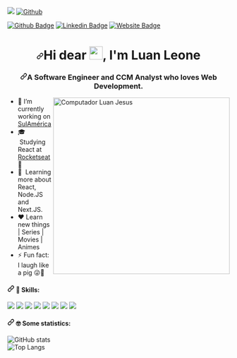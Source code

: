 ![](https://visitor-badge.laobi.icu/badge?page_id=luanjesus.luanjesus)
[![Github](https://img.shields.io/github/followers/luanjesus?label=Follow&style=social)](https://github.com/luanjesus)
<p>
  <a href="https://arendaextra.com.br/" rel="nofollow"><img
      src="https://camo.githubusercontent.com/237c018401ffb5111b2c1c028a62393d408cb08e2cd3a5482adb2d4a2a368acb/68747470733a2f2f696d672e736869656c64732e696f2f62616467652f2d576562536974652d3030383046463f7374796c653d666c61742d737175617265266c6162656c436f6c6f723d303038304646266c6f676f3d676f6f676c652d6368726f6d65266c6f676f436f6c6f723d7768697465266c696e6b3d68747470733a2f2f7a657664766c70722e6d6c"
      alt="Github Badge"
      data-canonical-src="https://img.shields.io/badge/-WebSite-0080FF?style=flat-square&amp;labelColor=0080FF&amp;logo=google-chrome&amp;logoColor=white&amp;link=https://zevdvlpr.ml"
      style="max-width:100%;"></a>
  <a href="https://www.linkedin.com/in/luanjesus/" rel="nofollow"><img
      src="https://camo.githubusercontent.com/6a1232bfbde3dcf3339b2cae9ff4069e08ea02b6282794726997e224d699d593/68747470733a2f2f696d672e736869656c64732e696f2f62616467652f2d4c696e6b6564696e2d3030383046463f7374796c653d666c61742d737175617265266c6162656c436f6c6f723d303038304646266c6f676f3d6c696e6b6564696e266c6f676f436f6c6f723d7768697465266c696e6b3d68747470733a2f2f7777772e6c696e6b6564696e2e636f6d2f696e2f7a657664766c70722f"
      alt="Linkedin Badge"
      data-canonical-src="https://img.shields.io/badge/-Linkedin-0080FF?style=flat-square&amp;labelColor=0080FF&amp;logo=linkedin&amp;logoColor=white&amp;link=https://www.linkedin.com/in/zevdvlpr/"
      style="max-width:100%;"></a>
  <a href="https://github.com/luanjesus"><img
      src="https://camo.githubusercontent.com/eed2cd0d7e1c50a60285dccbb1eff6062e39a44f9e6aaa22e780d206159d615b/68747470733a2f2f696d672e736869656c64732e696f2f62616467652f2d4769746875622d3030383046463f7374796c653d666c61742d737175617265266c6162656c436f6c6f723d303038304646266c6f676f3d476974687562266c6f676f436f6c6f723d7768697465266c696e6b3d68747470733a2f2f6769746875622e636f6d2f7a657664766c7072"
      alt="Website Badge"
      data-canonical-src="https://img.shields.io/badge/-Github-0080FF?style=flat-square&amp;labelColor=0080FF&amp;logo=Github&amp;logoColor=white&amp;link=https://github.com/zevdvlpr"
      style="max-width:100%;"></a>
</p>
<h1 align="center"><a id="user-content-hi-dear--im-mayk-brito" class="anchor" aria-hidden="true"
        href="#hi-dear--im-mayk-brito"><svg class="octicon octicon-link" viewBox="0 0 16 16" version="1.1" width="16"
            height="16" aria-hidden="true">
            <path fill-rule="evenodd"
                d="M7.775 3.275a.75.75 0 001.06 1.06l1.25-1.25a2 2 0 112.83 2.83l-2.5 2.5a2 2 0 01-2.83 0 .75.75 0 00-1.06 1.06 3.5 3.5 0 004.95 0l2.5-2.5a3.5 3.5 0 00-4.95-4.95l-1.25 1.25zm-4.69 9.64a2 2 0 010-2.83l2.5-2.5a2 2 0 012.83 0 .75.75 0 001.06-1.06 3.5 3.5 0 00-4.95 0l-2.5 2.5a3.5 3.5 0 004.95 4.95l1.25-1.25a.75.75 0 00-1.06-1.06l-1.25 1.25a2 2 0 01-2.83 0z">
            </path>
        </svg></a>Hi dear <a target="_blank" rel="noopener noreferrer"
        href="https://raw.githubusercontent.com/kaueMarques/kaueMarques/master/hi.gif"><img
            src="https://raw.githubusercontent.com/kaueMarques/kaueMarques/master/hi.gif" width="30px"
            style="max-width:100%;"></a>, I'm Luan Leone</h1>
<h3 align="center" class=""><a id="user-content-a-web-developer-instructor-focused-on-helping-people-start-programming"
        class="anchor" aria-hidden="true"
        href="#a-web-developer-instructor-focused-on-helping-people-start-programming"><svg class="octicon octicon-link"
            viewBox="0 0 16 16" version="1.1" width="16" height="16" aria-hidden="true">
            <path fill-rule="evenodd"
                d="M7.775 3.275a.75.75 0 001.06 1.06l1.25-1.25a2 2 0 112.83 2.83l-2.5 2.5a2 2 0 01-2.83 0 .75.75 0 00-1.06 1.06 3.5 3.5 0 004.95 0l2.5-2.5a3.5 3.5 0 00-4.95-4.95l-1.25 1.25zm-4.69 9.64a2 2 0 010-2.83l2.5-2.5a2 2 0 012.83 0 .75.75 0 001.06-1.06 3.5 3.5 0 00-4.95 0l-2.5 2.5a3.5 3.5 0 004.95 4.95l1.25-1.25a.75.75 0 00-1.06-1.06l-1.25 1.25a2 2 0 01-2.83 0z">
            </path>
        </svg></a>A Software Engineer and CCM Analyst who loves Web Development.</h3>
        
<p>
    <a target="_blank" rel="noopener noreferrer"
        href="https://raw.githubusercontent.com/MicaelliMedeiros/micaellimedeiros/master/image/computer-illustration.png"><img
            src="https://raw.githubusercontent.com/MicaelliMedeiros/micaellimedeiros/master/image/computer-illustration.png"
            width="400px" align="right" alt="Computador Luan Jesus" style="max-width:100%;"></a>
<ul>
    <li>
        <g-emoji class="g-emoji" alias="telescope"
            fallback-src="https://github.githubassets.com/images/icons/emoji/unicode/1f52d.png">🔭</g-emoji>&nbsp;I’m
        currently working on <a href="https://portal.sulamericaseguros.com.br/home.htm">SulAmérica</a>
    </li>
    <li>
        <g-emoji class="g-emoji" alias="mortar_board"
            fallback-src="https://github.githubassets.com/images/icons/emoji/unicode/1f393.png">🎓</g-emoji>
        &nbsp;Studying React at <a href="https://rocketseat.com.br/">Rocketseat</a>🚀
    </li>
    <li>
        <g-emoji class="g-emoji" alias="blue_book"
            fallback-src="https://github.githubassets.com/images/icons/emoji/unicode/1f4d8.png">📘</g-emoji>&nbsp;
        Learning more about React, Node.JS and Next.JS.
    </li>
    <li>
        <g-emoji class="g-emoji" alias="heart"
            fallback-src="https://github.githubassets.com/images/icons/emoji/unicode/2764.png">❤️</g-emoji>&nbsp;Learn
        new things | Series | Movies | Animes
    </li>
    <li>
        <g-emoji class="g-emoji" alias="zap"
            fallback-src="https://github.githubassets.com/images/icons/emoji/unicode/26a1.png">⚡</g-emoji>&nbsp;Fun
        fact: I laugh like a pig <g-emoji class="g-emoji" alias="stuck_out_tongue_winking_eye"
            fallback-src="https://github.githubassets.com/images/icons/emoji/unicode/1f61c.png">😜🐷</g-emoji>
    </li>
</ul>
</p>

<h4><a id="user-content-nerd_face-some-statistics" class="anchor" aria-hidden="true"
        href="#nerd_face-some-statistics"><svg class="octicon octicon-link" viewBox="0 0 16 16" version="1.1" width="16"
            height="16" aria-hidden="true">
            <path fill-rule="evenodd"
                d="M7.775 3.275a.75.75 0 001.06 1.06l1.25-1.25a2 2 0 112.83 2.83l-2.5 2.5a2 2 0 01-2.83 0 .75.75 0 00-1.06 1.06 3.5 3.5 0 004.95 0l2.5-2.5a3.5 3.5 0 00-4.95-4.95l-1.25 1.25zm-4.69 9.64a2 2 0 010-2.83l2.5-2.5a2 2 0 012.83 0 .75.75 0 001.06-1.06 3.5 3.5 0 00-4.95 0l-2.5 2.5a3.5 3.5 0 004.95 4.95l1.25-1.25a.75.75 0 00-1.06-1.06l-1.25 1.25a2 2 0 01-2.83 0z">
            </path>
        </svg></a>
    <g-emoji class="g-emoji" alias="nerd_face"
        fallback-src="https://github.githubassets.com/images/icons/emoji/unicode/1f913.png">🦄</g-emoji> Skills:
</h4>

<p>
    <a href="https://typescriptlang.org/" rel="nofollow"><img
            src="https://camo.githubusercontent.com/09bbb32891eb25958ff7ef98415157521b59cdf8258ab0a019c6f9e0a8a61b2e/68747470733a2f2f696d672e69636f6e73382e636f6d2f636f6c6f722f33302f3030303030302f747970657363726970742e706e67"
            data-canonical-src="https://img.icons8.com/color/30/000000/typescript.png" style="max-width:100%;"></a>
    <a href="https://javascript.com/" rel="nofollow"><img
            src="https://camo.githubusercontent.com/55bea69df93c827ad6ea4ab2ae48e70658bd965caad736a4f23185e16d066791/68747470733a2f2f696d672e69636f6e73382e636f6d2f636f6c6f722f33302f3030303030302f6a6176617363726970742e706e67"
            data-canonical-src="https://img.icons8.com/color/30/000000/javascript.png" style="max-width:100%;"></a>
    <a href="https://developer.mozilla.org/en-US/docs/Web/HTML" rel="nofollow"><img
            src="https://camo.githubusercontent.com/ac85db169c380a832bf8d46866ba151605965b9ab6ec50fb24953bda5744d7e0/68747470733a2f2f696d672e69636f6e73382e636f6d2f636f6c6f722f33302f3030303030302f68746d6c2d352e706e67"
            data-canonical-src="https://img.icons8.com/color/30/000000/html-5.png" style="max-width:100%;"></a>
    <a href="https://developer.mozilla.org/en-US/docs/web/CSS" rel="nofollow"><img
            src="https://camo.githubusercontent.com/2d857799147aab93bca5630c5bafd52591c20aa372d104954d0951e86f83e948/68747470733a2f2f696d672e69636f6e73382e636f6d2f636f6c6f722f33302f3030383046462f637373332e706e67"
            data-canonical-src="https://img.icons8.com/color/30/0080FF/css3.png" style="max-width:100%;"></a>
    <a href="https://reactjs.org/" rel="nofollow"><img
            src="https://camo.githubusercontent.com/8003ea7dc6d199379483d2896417d515890bc1e50e9b7a55f846c75987595480/68747470733a2f2f696d672e69636f6e73382e636f6d2f696f732d66696c6c65642f33302f3030643166372f72656163742d6e61746976652e706e67"
            data-canonical-src="https://img.icons8.com/ios-filled/30/00d1f7/react-native.png"
            style="max-width:100%;"></a>
    <a href="https://python.org/" rel="nofollow"><img
            src="https://camo.githubusercontent.com/bf1cc9df54331a1a2a2604bb7198671deed7656a1cc2298ca1a7b65528647c8f/68747470733a2f2f696d672e69636f6e73382e636f6d2f636f6c6f722f33302f3030303030302f707974686f6e2e706e67"
            data-canonical-src="https://img.icons8.com/color/30/000000/python.png" style="max-width:100%;"></a>
    <a href="https://code.visualstudio.com/" rel="nofollow"><img
            src="https://camo.githubusercontent.com/a13299e55b36dddb9b1b4f57e2b3b2c982ff1b4f6b405cb85e5ece53417f327c/68747470733a2f2f696d672e69636f6e73382e636f6d2f696f732d66696c6c65642f33302f3031373563352f76697375616c2d73747564696f2d6c6f676f2e706e67"
            data-canonical-src="https://img.icons8.com/ios-filled/30/0175c5/visual-studio-logo.png"
            style="max-width:100%;"></a>
    <a href="https://git-scm.com/" rel="nofollow"><img
            src="https://camo.githubusercontent.com/35d646f4719562e14e966ad12ab38a8e4c5dc38869f3dad5e82951adeb8204a9/68747470733a2f2f696d672e69636f6e73382e636f6d2f696f732d66696c6c65642f33302f6634353131652f6769742e706e67"
            data-canonical-src="https://img.icons8.com/ios-filled/30/f4511e/git.png" style="max-width:100%;"></a>
</p>

<h4><a id="user-content-nerd_face-some-statistics" class="anchor" aria-hidden="true"
        href="#nerd_face-some-statistics"><svg class="octicon octicon-link" viewBox="0 0 16 16" version="1.1" width="16"
            height="16" aria-hidden="true">
            <path fill-rule="evenodd"
                d="M7.775 3.275a.75.75 0 001.06 1.06l1.25-1.25a2 2 0 112.83 2.83l-2.5 2.5a2 2 0 01-2.83 0 .75.75 0 00-1.06 1.06 3.5 3.5 0 004.95 0l2.5-2.5a3.5 3.5 0 00-4.95-4.95l-1.25 1.25zm-4.69 9.64a2 2 0 010-2.83l2.5-2.5a2 2 0 012.83 0 .75.75 0 001.06-1.06 3.5 3.5 0 00-4.95 0l-2.5 2.5a3.5 3.5 0 004.95 4.95l1.25-1.25a.75.75 0 00-1.06-1.06l-1.25 1.25a2 2 0 01-2.83 0z">
            </path>
        </svg></a>
    <g-emoji class="g-emoji" alias="nerd_face"
        fallback-src="https://github.githubassets.com/images/icons/emoji/unicode/1f913.png">🤓</g-emoji> Some
    statistics:
</h4>

<!-- Dinamics datas-->

![GitHub stats](https://github-readme-stats.vercel.app/api?username=luanjesus&show_icons=true&theme=dracula )
</br>
![Top Langs](https://github-readme-stats.vercel.app/api/top-langs/?username=luanjesus&theme=dracula )
